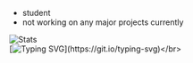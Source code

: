 - student
- not working on any major projects currently

![Stats](https://github-readme-stats.vercel.app/api?username=counterfeited&theme=discord_old_blurple&show_icons=true)</br>
[![Typing SVG](https://readme-typing-svg.demolab.com?font=Josefin+Sans&pause=1000&color=FB020257&background=41414100&width=435&lines=I+have+a+nuclear+bomb.)](https://git.io/typing-svg)</br>
